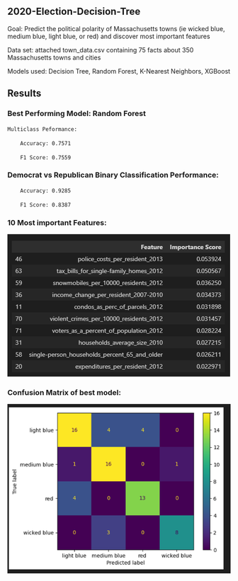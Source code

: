 ## 2020-Election-Decision-Tree

Goal: Predict the political polarity of Massachusetts towns (ie wicked blue, medium blue, light blue, or red) and discover most important features

Data set: attached town_data.csv containing 75 facts about 350 Massachusetts towns and cities

Models used: Decision Tree, Random Forest, K-Nearest Neighbors, XGBoost


## Results

  ### Best Performing Model: Random Forest 
  
	Multiclass Peformance:
	
		Accuracy: 0.7571
		
		F1 Score: 0.7559
	
### Democrat vs Republican Binary Classification Performance:
	
		Accuracy: 0.9285
		
		F1 Score: 0.8387
  
### 10 Most important Features:

  ![Feaure Importances](https://github.com/eric1anderson/2020-Election-Decision-Tree/blob/main/images/feature_importance.png)


### Confusion Matrix of best model:

![Confusion Matrix](https://github.com/eric1anderson/2020-Election-Decision-Tree/blob/main/images/confusion_matrix.png)